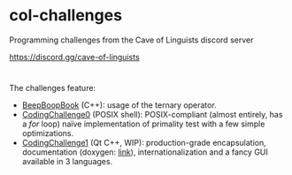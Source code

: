 # col-challenges
Programming challenges from the Cave of Linguists discord server

https://discord.gg/cave-of-linguists

#

The challenges feature:

- [BeepBoopBook](BeepBoopBook/) (C++): usage of the ternary operator.
- [CodingChallenge0](CodingChallenge0/) (POSIX shell): POSIX-compliant (almost entirely, has a *for* loop) naïve implementation of primality test with a few simple optimizations.
- [CodingChallenge1](CodingChallenge1/) (Qt C++, WIP): production-grade encapsulation, documentation (doxygen: [link](https://greentaily.github.io/col-challenges/index.html)), internationalization and a fancy GUI available in 3 languages.
